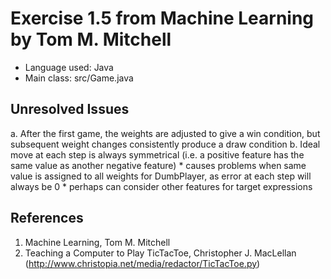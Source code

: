 # Exercise 1.5 from Machine Learning by Tom M. Mitchell 
* Language used: Java
* Main class: src/Game.java

## Unresolved Issues 
a. After the first game, the weights are adjusted to give a win condition, but subsequent weight changes consistently produce a draw condition 
b. Ideal move at each step is always symmetrical (i.e. a positive feature has the same value as another negative feature) 
    * causes problems when same value is assigned to all weights for DumbPlayer, as error at each step will always be 0 
    * perhaps can consider other features for target expressions  

## References 
1. Machine Learning, Tom M. Mitchell 
2. Teaching a Computer to Play TicTacToe, Christopher J. MacLellan (http://www.christopia.net/media/redactor/TicTacToe.py)